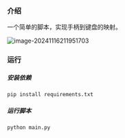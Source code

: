 ### 介绍

一个简单的脚本，实现手柄到键盘的映射。

![image-20241116211951703](C:\Users\MHY\AppData\Roaming\Typora\typora-user-images\image-20241116211951703.png)

### 运行

##### 安装依赖

`pip install requirements.txt`

##### 运行脚本

`python main.py`


